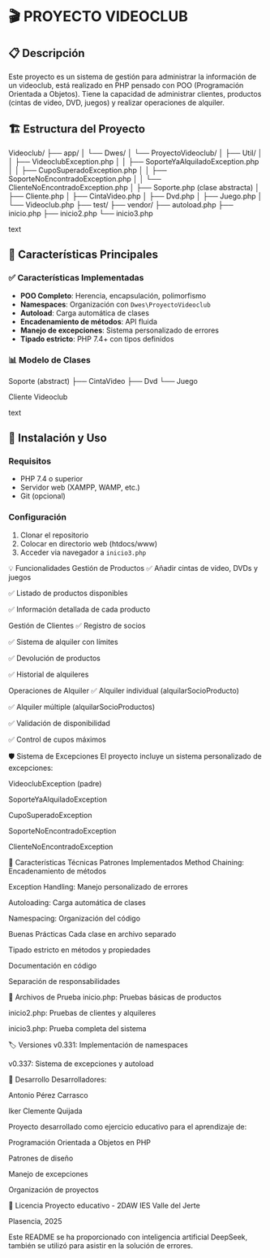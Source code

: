 # 🎬 PROYECTO VIDEOCLUB

## 📋 Descripción
Este proyecto es un sistema de gestión para administrar la información de un videoclub, está realizado en PHP pensado con POO (Programación Orientada a Objetos). Tiene la capacidad de administrar clientes, productos (cintas de video, DVD, juegos) y realizar operaciones de alquiler.

## 🏗️ Estructura del Proyecto
Videoclub/
├── app/
│ └── Dwes/
│ └── ProyectoVideoclub/
│ ├── Util/
│ │ ├── VideoclubException.php
│ │ ├── SoporteYaAlquiladoException.php
│ │ ├── CupoSuperadoException.php
│ │ ├── SoporteNoEncontradoException.php
│ │ └── ClienteNoEncontradoException.php
│ ├── Soporte.php (clase abstracta)
│ ├── Cliente.php
│ ├── CintaVideo.php
│ ├── Dvd.php
│ ├── Juego.php
│ └── Videoclub.php
├── test/
├── vendor/
├── autoload.php
├── inicio.php
├── inicio2.php
└── inicio3.php

text

## 🎯 Características Principales

### ✅ Características Implementadas
- **POO Completo**: Herencia, encapsulación, polimorfismo
- **Namespaces**: Organización con `Dwes\ProyectoVideoclub`
- **Autoload**: Carga automática de clases
- **Encadenamiento de métodos**: API fluida
- **Manejo de excepciones**: Sistema personalizado de errores
- **Tipado estricto**: PHP 7.4+ con tipos definidos

### 📊 Modelo de Clases
Soporte (abstract)
├── CintaVideo
├── Dvd
└── Juego

Cliente
Videoclub

text

## 🚀 Instalación y Uso

### Requisitos
- PHP 7.4 o superior
- Servidor web (XAMPP, WAMP, etc.)
- Git (opcional)

### Configuración
1. Clonar el repositorio
2. Colocar en directorio web (htdocs/www)
3. Acceder via navegador a `inicio3.php`


💡 Funcionalidades
Gestión de Productos
✅ Añadir cintas de video, DVDs y juegos

✅ Listado de productos disponibles

✅ Información detallada de cada producto

Gestión de Clientes
✅ Registro de socios

✅ Sistema de alquiler con límites

✅ Devolución de productos

✅ Historial de alquileres

Operaciones de Alquiler
✅ Alquiler individual (alquilarSocioProducto)

✅ Alquiler múltiple (alquilarSocioProductos)

✅ Validación de disponibilidad

✅ Control de cupos máximos

🛡️ Sistema de Excepciones
El proyecto incluye un sistema personalizado de excepciones:

VideoclubException (padre)

SoporteYaAlquiladoException

CupoSuperadoException

SoporteNoEncontradoException

ClienteNoEncontradoException

🔧 Características Técnicas
Patrones Implementados
Method Chaining: Encadenamiento de métodos

Exception Handling: Manejo personalizado de errores

Autoloading: Carga automática de clases

Namespacing: Organización del código

Buenas Prácticas
Cada clase en archivo separado

Tipado estricto en métodos y propiedades

Documentación en código

Separación de responsabilidades

📝 Archivos de Prueba
inicio.php: Pruebas básicas de productos

inicio2.php: Pruebas de clientes y alquileres

inicio3.php: Prueba completa del sistema

🏷️ Versiones
v0.331: Implementación de namespaces

v0.337: Sistema de excepciones y autoload

👥 Desarrollo
Desarrolladores:

Antonio Pérez Carrasco

Iker Clemente Quijada

Proyecto desarrollado como ejercicio educativo para el aprendizaje de:

Programación Orientada a Objetos en PHP

Patrones de diseño

Manejo de excepciones

Organización de proyectos

📄 Licencia
Proyecto educativo - 2DAW IES Valle del Jerte

Plasencia, 2025



Este README se ha proporcionado con inteligencia artificial DeepSeek, también se utilizó para asistir en la  solución de errores.
